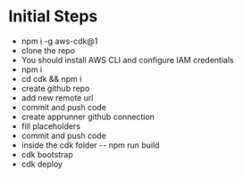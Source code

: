 # Initial Steps

- npm i -g aws-cdk@1
- clone the repo
- You should install AWS CLI and configure IAM credentials
- npm i
- cd cdk && npm i
- create github repo
- add new remote url
- commit and push code
- create apprunner github connection
- fill placeholders
- commit and push code
- inside the cdk folder -- npm run build
- cdk bootstrap
- cdk deploy